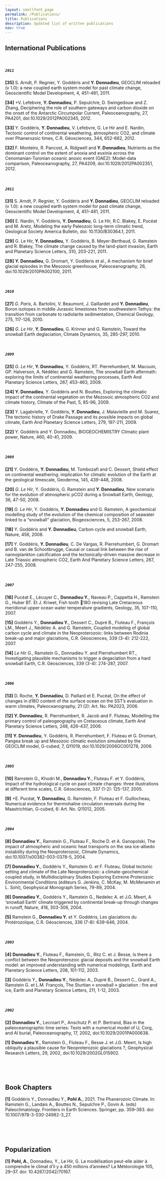 ```yaml
---
layout: smallfont_page
permalink: /Publications/
title: Publications
description: Updated list of written publications
nav: true
---
```


<h2>International Publications</h2>

<p>&nbsp;</p>

##### `2011`

__[35]__ S. Arndt, P. Regnier, Y. Goddéris and __Y. Donnadieu__, GEOCLIM reloaded (v 1.0): a new coupled earth system model for past climate change, Geoscientific Model Development, 4, 451-481, 2011.

__[34]__ +V. Lefebvre, __Y. Donnadieu__, P. Sepulchre, D. Swingedouw and Z. Zhang, Deciphering the role of southern gateways and carbon dioxide on the onset of the Antarctic Circumpolar Current, Paleoceanography, 27, PA4201, doi:10.1029/2012PA002345, 2012.

__[33]__ Y. Goddéris, __Y. Donnadieu__, V. Lefebvre, G. Le Hir and E. Nardin, Tectonic control of continental weathering, atmospheric CO2, and climate over Phanerozoic times, C.R. Géosciences, 344, 652-662, 2012.

__[32]__ F. Monteiro, R. Pancost, A. Ridgwell and __Y. Donnadieu__, Nutrients as the dominant control on the extent of anoxia and euxinia across the Cenomanian-Turonian oceanic anoxic event (OAE2): Model-data comparison, Paleoceanography, 27, PA4209,  doi:10.1029/2012PA002351, 2012.

<p>&nbsp;</p>

##### `2011`

__[31]__ S. Arndt, P. Regnier, Y. Goddéris and __Y. Donnadieu__, GEOCLIM reloaded (v 1.0): a new coupled earth system model for past climate change, Geoscientific Model Development, 4, 451-481, 2011.

__[30]__ E. Nardin, Y. Goddéris, __Y. Donnadieu__, G. Le Hir, R.C. Blakey, E. Pucéat and M. Aretz, Modeling the early Paleozoic long-term climatic trend, Geological Society America Bulletin, doi: 10.1130/B30364.1, 2011.

__[29]__ G. Le Hir, __Y. Donnadieu__, Y. Goddéris, B. Meyer-Berthaud, G. Ramstein and R. Blakey, The climate change caused by the land-plant invasion, Earth and Planetary Science Letters, 310, 203-221, 2011.

__[28]__ __Y. Donnadieu__, G. Dromart, Y. Godderis et al., A mechanism for brief glacial episodes in the Mesozoic greenhouse, Paleoceanography, 26, doi:10.1029/2010PA002100, 2011.

<p>&nbsp;</p>

##### `2010`

__[27]__ *G. Paris*, A. Bartolini, V. Beaumont, J. Gaillardet and __Y. Donnadieu__, Boron isotopes in middle Jurassic limestones from southwestern Tethys: the transition from carbonate to radiolarite sedimentation, Chemical Geology, 275, 117-126, 2010.

__[26]__ *G. Le Hir*, __Y. Donnadieu__, G. Krinner and G. Ramstein, Toward the snowball Earth deglaciation, Climate Dynamics, 35, 285-297, 2010.

<p>&nbsp;</p>

##### `2009`

__[25]__ *G. Le Hir*, __Y. Donnadieu__, Y. Goddéris, RT. Pierrehumbert, M. Macouin, GP. Halverson, A. Nédélec and G. Ramstein, The snowball Earth aftermath: exploring the limits of continental weathering processes, Earth And Planetary Science Letters, 267, 453-463, 2009.

__[24]__ __Y. Donnadieu__, Y. Goddéris and N. Bouttes, Exploring the climatic impact of the continental vegetation on the Mezosoic atmospheric CO2 and climate history, Climate of the Past, 5, 85-96, 2009.

__[23]__ Y. Lagabrielle, Y. Goddéris, __Y. Donnadieu__, J. Malavieille and M. Suarez, The tectonic history of Drake Passage and its possible impacts on global climate, Earth And Planetary Science Letters, 279, 197-211, 2009.

__[22]__ Y. Goddéris and Y. Donnadieu, BIOGEOCHEMISTRY Climatic plant power, Nature, 460, 40-41, 2009.

<p>&nbsp;</p>

##### `2008`

__[21]__ Y. Goddéris, __Y. Donnadieu__, M. Tombozafi and C. Dessert, Shield effect on continental weathering: implication for climatic evolution of the Earth at the geological timescale, Geoderma, 145, 439-448, 2008.

__[20]__ *G. Le Hir*, Y. Goddéris, G. Ramstein and __Y. Donnadieu__, New scenario for the evolution of atmospheric pCO2 during a Snowball Earth, Geology, 36, 47-50, 2008. 

__[19]__ *G. Le Hir*, Y. Goddéris, __Y. Donnadieu__ and G. Ramstein, A geochemical modelling study of the evolution of the chemical composition of seawater linked to a “snowball” glaciation, Biogeosciences, 5, 253-267, 2008.

__[18]__ Y. Goddéris and __Y. Donnadieu__, Carbon cycle and snowball Earth, Nature, 456, 2008.

__[17]__ Y. Goddéris, __Y. Donnadieu__, C. De Vargas, R. Pierrehumbert, G. Dromart and B. van de Schootbrugge, Causal or casual link between the rise of nannoplankton calcification and the tectonically-driven massive decrease in Late Triassic atmospheric CO2, Earth And Planetary Science Letters, 267, 247-255, 2008.

<p>&nbsp;</p>

##### `2007`

__[16]__ Pucéat E., Lécuyer C., __Donnadieu Y.__, Naveau P., Cappetta H., Ramstein G., Huber BT. Et J. Kriwet, Fish tooth 18O revising Late Cretaceous meridional upper ocean water temperature gradients, Geology, 35, 107-110, 2007.

__[15]__ Goddéris Y., __Donnadieu Y.__, Dessert C., Dupré B., Fluteau F., François LM., Meert J., Nédélec A. and G. Ramstein, Coupled modeling of global carbon cycle and climate in the Neoproterozoic: links between Rodinia break-up and major glaciations, C.R. Géosciences, 339 (3-4): 212-222, 2007.

__[14]__ *Le Hir G.*, Ramstein G.,  Donnadieu Y. and Pierrehumbert RT., Investigating plausible mechanisms to trigger a degaciation from a hard snowball Earth, C.R. Géosciences, 339 (3-4): 274-287, 2007.

<p>&nbsp;</p>

##### `2006`

__[13]__ D. Roche, __Y. Donnadieu__, D. Paillard et E. Pucéat, On the effect of changes in d18O content of the surface ocean on the SST’s evaluation in warm climates, Paleoceanography, 21 (2): Art. No. PA2023, 2006.

__[12]__ __Y. Donnadieu__, R. Pierrehumbert, R. Jacob and F. Fluteau, Modelling the primary control of paleogeography on Cretaceous climate, Earth And Planetary Science Letters, 248, 426-437, 2006.

__[11]__ __Y. Donnadieu__, Y. Goddéris, R. Pierrehumbert, F. Fluteau et G. Dromart, Pangea break up and Mesozoic climatic evolution simulated by the GEOCLIM model, G-cubed, 7, Q11019, doi:10.1029/2006GC001278, 2006.

<p>&nbsp;</p>

##### `2005`

__[10]__ Ramstein G., Khodri M., __Donnadieu Y.__, Fluteau F. et Y. Goddéris, Impact of the hydrological cycle on past climate changes: three illustrations at different time scales, C.R. Géosciences, 337 (1-2): 125-137, 2005.

__[9]__ +E. Pucéat, __Y. Donnadieu__, G. Ramstein, F. Fluteau et F. Guillocheau, Numerical evidence for thermohaline circulation reversals during the Maastrichtian, G-cubed, 6: Art. No. Q11012, 2005.

<p>&nbsp;</p>

##### `2004`

__[8]__ __Donnadieu Y.__, Ramstein G., Fluteau F., Roche D. et A. Ganopolski, The impact of atmospheric and oceanic heat transports on the sea ice-albedo instability during the Neoproterozoic, Climate Dynamics, doi:10.1007/s00382-003-0378-5, 2004.

__[7]__ __Donnadieu Y.__, Goddéris Y., Ramstein G. et F. Fluteau, Global tectonic setting and climate of the Late Neoproterozoic: a climate-geochemical coupled study, in Multidisciplinary Studies Exploring Extreme Proterozoic Environmental Conditions (éditeurs G. Jenkins, C. McKay, M. McMenamin et L. Sohl), Geophysical Monograph Series, 79-89, 2004.

__[6]__ __Donnadieu Y.__, Goddéris Y., Ramstein G., Nedelec A. et J.G. Meert, A ‘snowball Earth’ climate triggered by continental break-up through changes in runoff, Nature, 418,  303-306, 2004.

__[5]__ Ramstein G., __Donnadieu Y.__ et Y. Goddéris, Les glaciations du Protérozoïque, C.R. Géosciences, 336 (7-8): 639-646, 2004.

<p>&nbsp;</p>

##### `2003`

__[4]__ __Donnadieu Y.__, Fluteau F., Ramstein, G., Ritz C. et J. Besse, Is there a conflict between the Neoproterozoic glacial deposits and the snowball Earth model: an improved understanding with numerical modelings, Earth and Planetary Science Letters, 208, 101-112, 2003.

__[3]__ Goddéris Y., __Donnadieu Y.__, Nédelec A., Dupré B., Dessert C., Grard A., Ramstein G. et L.M. François, The Sturtian « snowball » glaciation : fire and ice, Earth and Planetary Science Letters, 211, 1-12, 2003.

<p>&nbsp;</p>

##### `2002`

__[2]__ __Donnadieu Y.__, Lecroart P., Anschutz P. et P. Bertrand, Bias in the paleoceanographic time series: Tests with a numerical model of U, Corg, and Al burial, Paleoceanography, 17, 2002, doi:10.1029/2001PA000638.

__[1]__ __Donnadieu Y.__, Ramstein G., Fluteau F., Besse J. et J.G. Meert, Is high obliquity a plausible cause for Neoproterozoic glaciations ?, Geophysical Research Letters, 29, 2002, doi:10.1029/2002GL015902.

<p>&nbsp;</p>
<p>&nbsp;</p>

<h2>Book Chapters</h2>

__[1]__ Goddéris Y., Donnadieu Y., __Pohl A.__, 2021. The Phanerozoic Climate. In: Ramstein G., Landais A., Bouttes N., Sepulchre P., Govin A. (eds) Paleoclimatology. Frontiers in Earth Sciences. Springer, pp. 359–383. doi: 10.1007/978-3-030-24982-3_27. 

<p>&nbsp;</p>
<p>&nbsp;</p>

<h2>Popularization</h2>

__[1]__ __Pohl, A.__, Donnadieu, Y., Le Hir, G. La modélisation peut-elle aider à comprendre le climat d’il y a 450 millions d’années? La Météorologie 105, 29–37. doi: 10.4267/2042/70167. 



